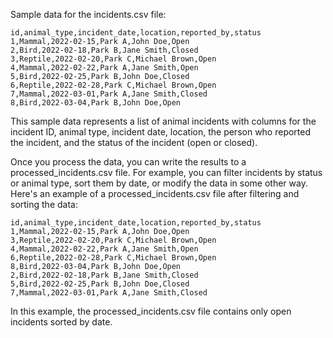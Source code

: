 Sample data for the incidents.csv file:

```csv
id,animal_type,incident_date,location,reported_by,status
1,Mammal,2022-02-15,Park A,John Doe,Open
2,Bird,2022-02-18,Park B,Jane Smith,Closed
3,Reptile,2022-02-20,Park C,Michael Brown,Open
4,Mammal,2022-02-22,Park A,Jane Smith,Open
5,Bird,2022-02-25,Park B,John Doe,Closed
6,Reptile,2022-02-28,Park C,Michael Brown,Open
7,Mammal,2022-03-01,Park A,Jane Smith,Closed
8,Bird,2022-03-04,Park B,John Doe,Open
```

This sample data represents a list of animal incidents with columns for the incident ID, animal type, incident date, location, the person who reported the incident, and the status of the incident (open or closed).

Once you process the data, you can write the results to a processed_incidents.csv file. For example, you can filter incidents by status or animal type, sort them by date, or modify the data in some other way. Here's an example of a processed_incidents.csv file after filtering and sorting the data:

```csv
id,animal_type,incident_date,location,reported_by,status
1,Mammal,2022-02-15,Park A,John Doe,Open
3,Reptile,2022-02-20,Park C,Michael Brown,Open
4,Mammal,2022-02-22,Park A,Jane Smith,Open
6,Reptile,2022-02-28,Park C,Michael Brown,Open
8,Bird,2022-03-04,Park B,John Doe,Open
2,Bird,2022-02-18,Park B,Jane Smith,Closed
5,Bird,2022-02-25,Park B,John Doe,Closed
7,Mammal,2022-03-01,Park A,Jane Smith,Closed
```

In this example, the processed_incidents.csv file contains only open incidents sorted by date.